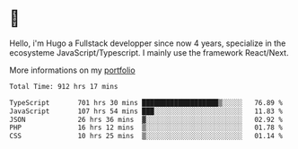 # 👋 

Hello, i'm Hugo a Fullstack developper since now 4 years, specialize in the ecosysteme JavaScript/Typescript. I mainly use the framework React/Next.

More informations on my [portfolio](https://hcampos.fr)

<!--START_SECTION:waka-->

```txt
Total Time: 912 hrs 17 mins

TypeScript       701 hrs 30 mins ███████████████████▒░░░░░   76.89 %
JavaScript       107 hrs 54 mins ███░░░░░░░░░░░░░░░░░░░░░░   11.83 %
JSON             26 hrs 36 mins  ▓░░░░░░░░░░░░░░░░░░░░░░░░   02.92 %
PHP              16 hrs 12 mins  ▒░░░░░░░░░░░░░░░░░░░░░░░░   01.78 %
CSS              10 hrs 25 mins  ▒░░░░░░░░░░░░░░░░░░░░░░░░   01.14 %
```

<!--END_SECTION:waka-->
